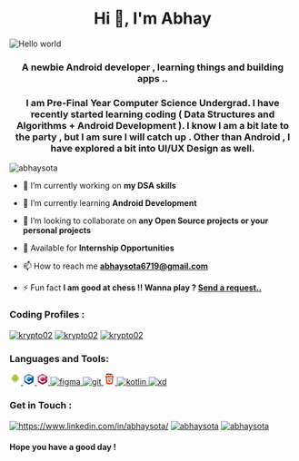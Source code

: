 <h1 align="center">Hi 👋, I'm Abhay</h1>
<img src="https://raw.githubusercontent.com/sagar-viradiya/sagar-viradiya/master/resources/banner.png" alt="Hello world">
<h3 align="center">A newbie Android developer , learning things and building apps ..</h3>

<h3 align ="center"> I am Pre-Final Year Computer Science Undergrad. I have recently started learning coding ( Data Structures and Algorithms + Android Development ). I know I am a bit late to the party , but I am sure I will catch up . Other than Android , I have explored a bit into UI/UX Design as well. </h3> 
<p align="left"> <img src="https://komarev.com/ghpvc/?username=abhaysota&label=Profile%20views&color=0e75b6&style=flat" alt="abhaysota" /> </p>

- 🔭 I’m currently working on **my DSA skills**

- 🌱 I’m currently learning **Android Development**

- 👯 I’m looking to collaborate on **any Open Source projects or your personal projects**

- 👯 Available for **Internship Opportunities**

- 📫 How to reach me **abhaysota6719@gmail.com**

- ⚡ Fun fact **I am good at chess !! Wanna play ? <a href="https://lichess.org/@/abhaysota" target="_blank">Send a request..</a>**

### Coding Profiles :
<p align = "left">
<a href="https://www.codechef.com/users/krypto02" target="_blank"><img align="center" src="https://cdn.jsdelivr.net/npm/simple-icons@3.1.0/icons/codechef.svg" alt="krypto02" height="20" width="25" /></a>
<a href="https://codeforces.com/profile/krypto02" target="_blank"><img align="center" src="https://raw.githubusercontent.com/rahuldkjain/github-profile-readme-generator/master/src/images/icons/Social/codeforces.svg" alt="krypto02" height="20" width="25" /></a>
<a href="https://www.leetcode.com/krypto02" target="_blank"><img align="center" src="https://raw.githubusercontent.com/rahuldkjain/github-profile-readme-generator/master/src/images/icons/Social/leet-code.svg" alt="krypto02" height="20" width="25" /></a>
</p>

<h3 align="left">Languages and Tools:</h3>
<p align="left"> <a href="https://developer.android.com" target="_blank" rel="noreferrer"> <img src="https://raw.githubusercontent.com/devicons/devicon/master/icons/android/android-original-wordmark.svg" alt="android" width="20" height="20"/> </a> <a href="https://www.cprogramming.com/" target="_blank" rel="noreferrer"> <img src="https://raw.githubusercontent.com/devicons/devicon/master/icons/c/c-original.svg" alt="c" width="20" height="20"/> </a> <a href="https://www.w3schools.com/cpp/" target="_blank" rel="noreferrer"> <img src="https://raw.githubusercontent.com/devicons/devicon/master/icons/cplusplus/cplusplus-original.svg" alt="cplusplus" width="20" height="20"/> </a> <a href="https://www.figma.com/" target="_blank" rel="noreferrer"> <img src="https://www.vectorlogo.zone/logos/figma/figma-icon.svg" alt="figma" width="20" height="20"/> </a> <a href="https://git-scm.com/" target="_blank" rel="noreferrer"> <img src="https://www.vectorlogo.zone/logos/git-scm/git-scm-icon.svg" alt="git" width="20" height="20"/> </a> <a href="https://www.w3.org/html/" target="_blank" rel="noreferrer"> <img src="https://raw.githubusercontent.com/devicons/devicon/master/icons/html5/html5-original-wordmark.svg" alt="html5" width="20" height="20"/> </a> <a href="https://kotlinlang.org" target="_blank" rel="noreferrer"> <img src="https://www.vectorlogo.zone/logos/kotlinlang/kotlinlang-icon.svg" alt="kotlin" width="20" height="20"/> </a> <a href="https://www.adobe.com/products/xd.html" target="_blank" rel="noreferrer"> <img src="https://cdn.worldvectorlogo.com/logos/adobe-xd.svg" alt="xd" width="20" height="20"/> </a> </p>

<h3 align="left">Get in Touch :</h3>
<p align="left">
<a href="https://linkedin.com/in/https://www.linkedin.com/in/abhaysota/" target="_blank"><img align="center" src="https://raw.githubusercontent.com/rahuldkjain/github-profile-readme-generator/master/src/images/icons/Social/linked-in-alt.svg" alt="https://www.linkedin.com/in/abhaysota/" height="20" width="25" /></a>
<a href="https://stackoverflow.com/users/16738918/abhay-sota?tab=profile" target="_blank"><img align="center" src="https://raw.githubusercontent.com/rahuldkjain/github-profile-readme-generator/master/src/images/icons/Social/stack-overflow.svg" alt="abhaysota" height="20" width="25" /></a>
<a href="https://instagram.com/abhaysota" target="_blank"><img align="center" src="https://raw.githubusercontent.com/rahuldkjain/github-profile-readme-generator/master/src/images/icons/Social/instagram.svg" alt="abhaysota" height="20" width="25" /></a></p>

#### Hope you have a good day !
